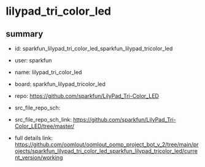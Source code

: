 # lilypad_tri_color_led
 
## summary 
* id: sparkfun_lilypad_tri_color_led_sparkfun_lilypad_tricolor_led
* user: sparkfun
* name: lilypad_tri_color_led
* board: sparkfun_lilypad_tricolor_led
* repo: https://github.com/sparkfun/LilyPad_Tri-Color_LED



* src_file_repo_sch: 
* src_file_repo_sch_link: https://github.com/sparkfun/LilyPad_Tri-Color_LED/tree/master/
* full details link: https://github.com/oomlout/oomlout_oomp_project_bot_v_2/tree/main/projects/sparkfun_lilypad_tri_color_led_sparkfun_lilypad_tricolor_led/current_version/working  







